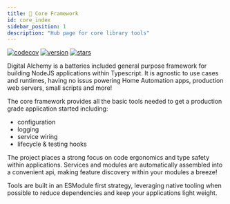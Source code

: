 ```yaml
---
title: 🧩 Core Framework
id: core_index
sidebar_position: 1
description: "Hub page for core library tools"
---
```


[![codecov](https://codecov.io/github/Digital-Alchemy-TS/core/graph/badge.svg?token=IBGLY3RY68)](https://codecov.io/github/Digital-Alchemy-TS/core)
[![version](https://img.shields.io/github/package-json/version/Digital-Alchemy-TS/core)](https://www.npmjs.com/package/@digital-alchemy/core)
[![stars](https://img.shields.io/github/stars/Digital-Alchemy-TS/core)](https://github.com/Digital-Alchemy-TS/core)

Digital Alchemy is a batteries included general purpose framework for building NodeJS applications within Typescript.
It is agnostic to use cases and runtimes, having no issus powering Home Automation apps, production web servers, small scripts and more!

The core framework provides all the basic tools needed to get a production grade application started including:
- configuration
- logging
- service wiring
- lifecycle & testing hooks

The project places a strong focus on code ergonomics and type safety within applications.
Services and modules are automatically assembled into a convenient api, making feature discovery within your modules a breeze!

Tools are built in an ESModule first strategy, leveraging native tooling when possible to reduce dependencies and keep your applications light weight.
